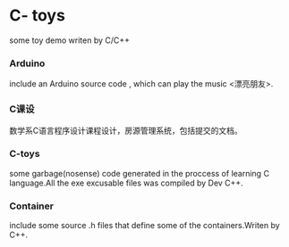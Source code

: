 # C- toys
some toy demo writen by C/C++

### Arduino
include an Arduino source code , which can play the music <漂亮朋友>.

### C课设
数学系C语言程序设计课程设计，房源管理系统，包括提交的文档。

### C-toys
some garbage(nosense) code generated in the proccess of learning C language.All the exe excusable files was compiled by Dev C++.

### Container
include some source .h files that define some of the containers.Writen by C++.
